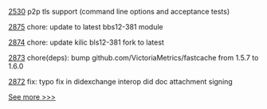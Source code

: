 
[2530](https://github.com/hyperledger/besu/pull/2530) p2p tls support (command line options and acceptance tests)

[2875](https://github.com/hyperledger/aries-framework-go/pull/2875) chore: update to latest bbs12-381 module

[2874](https://github.com/hyperledger/aries-framework-go/pull/2874) chore: update kilic bls12-381 fork to latest

[2873](https://github.com/hyperledger/aries-framework-go/pull/2873) chore(deps): bump github.com/VictoriaMetrics/fastcache from 1.5.7 to 1.6.0

[2872](https://github.com/hyperledger/aries-framework-go/pull/2872) fix: typo fix in didexchange interop did doc attachment signing


[See more >>>](https://start-here.hyperledger.org/pull-requests)

